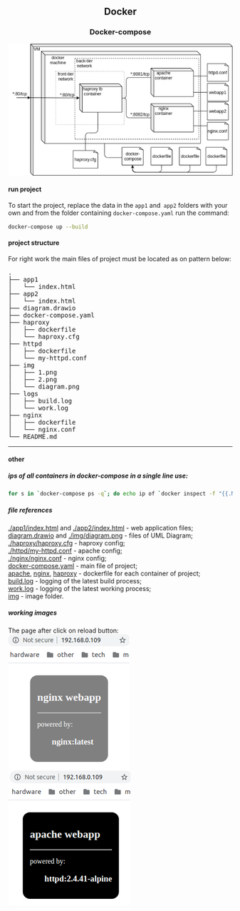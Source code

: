 ## <p style="text-align: center;">Docker</p>

### <p style="text-align: center;">Docker-compose</p>
![task ](./img/diagram.png)

#### run project

To start the project, replace the data in the `app1` and` app2` folders with your own and from the folder containing `docker-compose.yaml` run the command: 
```bash
docker-compose up --build
```

#### project structure
For right work the main files of project must be located as on pattern below:  
<pre>
.
├── app1
│   └── index.html
├── app2
│   └── index.html
├── diagram.drawio
├── docker-compose.yaml
├── haproxy
│   ├── dockerfile
│   └── haproxy.cfg
├── httpd
│   ├── dockerfile
│   └── my-httpd.conf
├── img
│   ├── 1.png
│   ├── 2.png
│   └── diagram.png
├── logs
│   ├── build.log
│   └── work.log
├── nginx
│   ├── dockerfile
│   └── nginx.conf
└── README.md
</pre>  

***
#### other
##### ips of all containers in docker-compose in a single line use:
```bash
for s in `docker-compose ps -q`; do echo ip of `docker inspect -f "{{.Name}}" $s` is `docker inspect -f '{{range .NetworkSettings.Networks}}{{.IPAddress}}{{end}}' $s`; done
```
##### file references
[./app1/index.html](./app1/index.html) and [./app2/index.html](./app2/index.html) - web application files;  
[diagram.drawio](./diagram.drawio) and [./img/diagram.png](./img/diagram.png) - files of UML Diagram;  
[./haproxy/haproxy.cfg](./haproxy/haproxy.cfg) - haproxy config;  
[./httpd/my-httpd.conf](./httpd/my-httpd.conf) - apache config;  
[./nginx/nginx.conf](./nginx/nginx.conf) - nginx config;  
[docker-compose.yaml](docker-compose.yaml) - main file of project;  
[apache](./httpd/dockerfile), [nginx](./nginx/dockerfile), [haproxy](./haproxy/dockerfile) - dockerfile for each container of project;  
[build.log](./logs/build.log) - logging of the latest build process;  
[work.log](./logs/work.log) - logging of the latest working process;  
[img](./img) - image folder.


##### working images
The page after click on reload button:  
![1](./img/1.png) ![2](./img/2.png)
